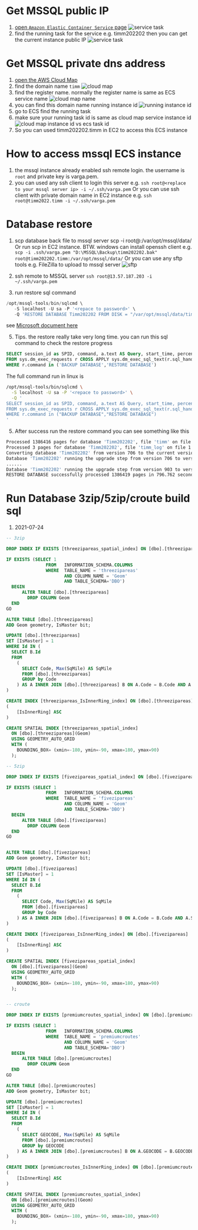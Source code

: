 # Get MSSQL public IP
1. [open `Amazon Elastic Container Service` page](https://us-west-1.console.aws.amazon.com/ecs/v2/clusters/TIMM/services?region=us-west-1)
   ![service task](../TIMM/document_img/ecs_task.jpg)
2. find the running task for the service e.g. timm202202 then you can get the current instance public IP
  ![service task](../TIMM/document_img/ecs_task_public_ip.jpg)

# Get MSSQL private dns address
1. [open the AWS Cloud Map](https://us-west-1.console.aws.amazon.com/cloudmap/home/namespaces?region=us-west-1)
2. find the domain name `timm`
   ![cloud map](../TIMM/document_img/cloud_map.jpg)
3. find the register name. normally the register name is same as ECS service name
   ![cloud map name](../TIMM/document_img/cloud_map_name.jpg)
4. you can find this domain name running instance id
   ![running instance id](../TIMM/document_img/cloud_map_name_instance.jpg)
5. go to ECS find the running task
6. make sure your running task id is same as cloud map service instance id
   ![cloud map instance id vs ecs task id](../TIMM/document_img/cloud_map_name_task.jpg)
7. So you can used timm202202.timm in EC2 to access this ECS instance
   
# How to access mssql ECS instance
1. the mssql instance already enabled ssh remote login. the username is `root` and private key is varga.pem.
2. you can used any ssh client to login this server
   e.g. `ssh root@<replace to your mssql server ip> -i ~/.ssh/varga.pem`
   Or you can use ssh client with private domain name in EC2 instance
   e.g. `ssh root@timm2022.timm -i ~/.ssh/varga.pem`

# Database restore
1. scp database back file to mssql server
scp -i <replace to you private key file path> <replace to local bak file> root@<replace to mssql server ip>:/var/opt/mssql/data/ 
Or
run scp in EC2 instance. BTW. windows can install openssh client
e.g. `scp -i .ssh/varga.pem "D:\MSSQL\Backup\timm202202.bak" root@timm202202.timm:/var/opt/mssql/data/`
Or you can use any sftp tools e.g. FileZilla to upload to mssql server
![sftp](../TIMM/document_img/sftp.jpg)

2. ssh remote to MSSQL server
`ssh root@13.57.187.203 -i ~/.ssh/varga.pem`
4. run restore sql command
```sql
/opt/mssql-tools/bin/sqlcmd \
   -S localhost -U sa -P '<repace to password>' \
   -Q 'RESTORE DATABASE Timm202202 FROM DISK = "/var/opt/mssql/data/timm202202.bak" WITH MOVE "timm" TO "/var/opt/mssql/data/timm202202.mdf", MOVE "timm_log" TO "/var/opt/mssql/data/timm202202.ldf"'
```

see [Microsoft document here](https://docs.microsoft.com/en-us/sql/linux/tutorial-restore-backup-in-sql-server-container?view=sql-server-ver15#restore-the-database)

5. Tips. the restore really take very long time. you can run this sql command to check the restore progress
```sql
SELECT session_id as SPID, command, a.text AS Query, start_time, percent_complete, dateadd(second,estimated_completion_time/1000, getdate()) as estimated_completion_time 
FROM sys.dm_exec_requests r CROSS APPLY sys.dm_exec_sql_text(r.sql_handle) a 
WHERE r.command in ('BACKUP DATABASE','RESTORE DATABASE')
```
The full command run in linux is
```bash
/opt/mssql-tools/bin/sqlcmd \
  -S localhost -U sa -P '<repace to password>' \
  -Q '
SELECT session_id as SPID, command, a.text AS Query, start_time, percent_complete, dateadd(second,estimated_completion_time/1000, getdate()) as estimated_completion_time
FROM sys.dm_exec_requests r CROSS APPLY sys.dm_exec_sql_text(r.sql_handle) a
WHERE r.command in ("BACKUP DATABASE","RESTORE DATABASE")
'
```
5. After success run the restore command you can see something like this
```bash
Processed 1386416 pages for database 'Timm202202', file 'timm' on file 1.
Processed 3 pages for database 'Timm202202', file 'timm_log' on file 1.
Converting database 'Timm202202' from version 706 to the current version 904.
Database 'Timm202202' running the upgrade step from version 706 to version 770.
......
Database 'Timm202202' running the upgrade step from version 903 to version 904.
RESTORE DATABASE successfully processed 1386419 pages in 796.762 seconds (13.594 MB/sec)
```
# Run Database 3zip/5zip/croute build sql

1. 2021-07-24

```sql
-- 3zip

DROP INDEX IF EXISTS [threezipareas_spatial_index] ON [dbo].[threezipareas]

IF EXISTS (SELECT 1
               FROM   INFORMATION_SCHEMA.COLUMNS
               WHERE  TABLE_NAME = 'threezipareas'
                      AND COLUMN_NAME = 'Geom'
                      AND TABLE_SCHEMA='DBO')
  BEGIN
      ALTER TABLE [dbo].[threezipareas]
        DROP COLUMN Geom
  END
GO

ALTER TABLE [dbo].[threezipareas]
ADD Geom geometry, IsMaster bit;

UPDATE [dbo].[threezipareas]
SET [IsMaster] = 1
WHERE Id IN (
  SELECT B.Id
  FROM
    (
      SELECT Code, Max(SqMile) AS SqMile
      FROM [dbo].[threezipareas]
      GROUP by Code
    ) AS A INNER JOIN [dbo].[threezipareas] B ON A.Code = B.Code AND A.SqMile = B.SqMile
)

CREATE INDEX [threezipareas_IsInnerRing_index] ON [dbo].[threezipareas]
(
	[IsInnerRing] ASC
)

CREATE SPATIAL INDEX [threezipareas_spatial_index]
  ON [dbo].[threezipareas](Geom)
  USING GEOMETRY_AUTO_GRID
  WITH ( 
    BOUNDING_BOX= (xmin=-180, ymin=-90, xmax=180, ymax=90) 
  );

-- 5zip

DROP INDEX IF EXISTS [fivezipareas_spatial_index] ON [dbo].[fivezipareas]

IF EXISTS (SELECT 1
               FROM   INFORMATION_SCHEMA.COLUMNS
               WHERE  TABLE_NAME = 'fivezipareas'
                      AND COLUMN_NAME = 'Geom'
                      AND TABLE_SCHEMA='DBO')
  BEGIN
      ALTER TABLE [dbo].[fivezipareas]
        DROP COLUMN Geom
  END
GO


ALTER TABLE [dbo].[fivezipareas]
ADD Geom geometry, IsMaster bit;

UPDATE [dbo].[fivezipareas]
SET [IsMaster] = 1
WHERE Id IN (
  SELECT B.Id
  FROM
    (
      SELECT Code, Max(SqMile) AS SqMile
      FROM [dbo].[fivezipareas]
      GROUP by Code
    ) AS A INNER JOIN [dbo].[fivezipareas] B ON A.Code = B.Code AND A.SqMile = B.SqMile
)

CREATE INDEX [fivezipareas_IsInnerRing_index] ON [dbo].[fivezipareas]
(
	[IsInnerRing] ASC
)

CREATE SPATIAL INDEX [fivezipareas_spatial_index]
  ON [dbo].[fivezipareas](Geom)
  USING GEOMETRY_AUTO_GRID
  WITH ( 
    BOUNDING_BOX= (xmin=-180, ymin=-90, xmax=180, ymax=90) 
  );


-- croute

DROP INDEX IF EXISTS [premiumcroutes_spatial_index] ON [dbo].[premiumcroutes]

IF EXISTS (SELECT 1
               FROM   INFORMATION_SCHEMA.COLUMNS
               WHERE  TABLE_NAME = 'premiumcroutes'
                      AND COLUMN_NAME = 'Geom'
                      AND TABLE_SCHEMA='DBO')
  BEGIN
      ALTER TABLE [dbo].[premiumcroutes]
        DROP COLUMN Geom
  END
GO

ALTER TABLE [dbo].[premiumcroutes]
ADD Geom geometry, IsMaster bit;

UPDATE [dbo].[premiumcroutes]
SET [IsMaster] = 1
WHERE Id IN (
  SELECT B.Id
  FROM
    (
      SELECT GEOCODE, Max(SqMile) AS SqMile
      FROM [dbo].[premiumcroutes]
      GROUP by GEOCODE
    ) AS A INNER JOIN [dbo].[premiumcroutes] B ON A.GEOCODE = B.GEOCODE AND A.SqMile = B.SqMile
)

CREATE INDEX [premiumcroutes_IsInnerRing_index] ON [dbo].[premiumcroutes]
(
	[IsInnerRing] ASC
)

CREATE SPATIAL INDEX [premiumcroutes_spatial_index]
  ON [dbo].[premiumcroutes](Geom)
  USING GEOMETRY_AUTO_GRID
  WITH ( 
    BOUNDING_BOX= (xmin=-180, ymin=-90, xmax=180, ymax=90) 
  );
```
